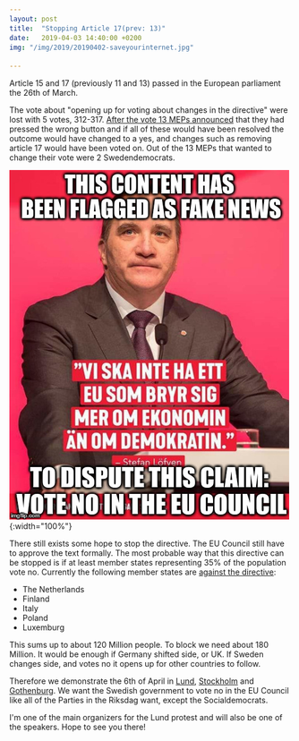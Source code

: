 ```yaml
---
layout: post
title:  "Stopping Article 17(prev: 13)"
date:   2019-04-03 14:40:00 +0200
img: "/img/2019/20190402-saveyourinternet.jpg"

---
```


Article 15 and 17 (previously 11 and 13) passed in the European parliament the 26th of March.

The vote about "opening up for voting about changes in the directive" were lost with 5 votes, 312-317. [After the vote 13 MEPs announced](https://emanuelkarlsten.se/03/13-ledamoter-tryckte-fel-i-den-avgorande-rostningen/) that they had pressed the wrong button and if all of these would have been resolved the outcome would have changed to a yes, and changes such as removing article 17 would have been voted on. Out of the 13 MEPs that wanted to change their vote were 2 Swedendemocrats.

![poster](/img/2019/20190403-stefanmeme.jpg){:width="100%"}

There still exists some hope to stop the directive. The EU Council still have to approve the text formally. The most probable way that this directive can be stopped is if at least member states representing 35% of the population vote no. Currently the following member states are [against the directive](https://www.permanentrepresentations.nl/permanent-representations/pr-eu-brussels/documents/policy-notes/2019/02/20/joint-statement-regarding-the-copyright-directive):
- The Netherlands
- Finland
- Italy
- Poland
- Luxemburg

This sums up to about 120 Million people. To block we need about 180 Million. It would be enough if Germany shifted side, or UK. If Sweden changes side, and votes no it opens up for other countries to follow.

Therefore we demonstrate the 6th of April in [Lund]( https://www.facebook.com/events/2351754275043493/), [Stockholm](https://www.facebook.com/events/839818799684958/) and [Gothenburg](https://www.facebook.com/events/2248731041854164/). We want the Swedish government to vote no in the EU Council like all of the Parties in the Riksdag want, except the Socialdemocrats.

I'm one of the main organizers for the Lund protest and will also be one of the speakers. Hope to see you there!
